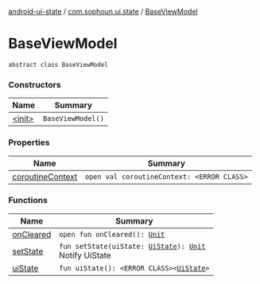 [android-ui-state](../../index.md) / [com.sophoun.ui.state](../index.md) / [BaseViewModel](./index.md)

# BaseViewModel

`abstract class BaseViewModel`

### Constructors

| Name | Summary |
|---|---|
| [&lt;init&gt;](-init-.md) | `BaseViewModel()` |

### Properties

| Name | Summary |
|---|---|
| [coroutineContext](coroutine-context.md) | `open val coroutineContext: <ERROR CLASS>` |

### Functions

| Name | Summary |
|---|---|
| [onCleared](on-cleared.md) | `open fun onCleared(): `[`Unit`](https://kotlinlang.org/api/latest/jvm/stdlib/kotlin/-unit/index.html) |
| [setState](set-state.md) | `fun setState(uiState: `[`UiState`](../../com.sophoun.ui.state.state/-ui-state/index.md)`): `[`Unit`](https://kotlinlang.org/api/latest/jvm/stdlib/kotlin/-unit/index.html)<br>Notify UiState |
| [uiState](ui-state.md) | `fun uiState(): <ERROR CLASS><`[`UiState`](../../com.sophoun.ui.state.state/-ui-state/index.md)`>` |
